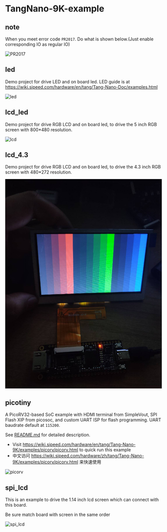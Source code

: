 # TangNano-9K-example

## note

When you meet error code `PR2017`. Do what is shown below.(Just enable corresponding IO as regular IO)

![PR2017](.assets/ERROR%20CODE%20PR2017.png "PR2017")

## led

Demo project for drive LED and on board led.
LED guide is at <https://wiki.sipeed.com/hardware/en/tang/Tang-Nano-Doc/examples.html>

<img src="./.assets/blink.gif" alt="led">

## lcd_led

Demo project for drive RGB LCD and on board led, to drive the 5 inch RGB screen with 800*480 resolution.

![lcd](./.assets/lcd_led.jpg)

## lcd_4.3

Demo project for drive RGB LCD and on board led, to drive the 4.3 inch RGB screen with 480*272 resolution.

![3_colorbar](./.assets/lcd_4.3_colorbar.jpg)

## picotiny

A PicoRV32-based SoC example with HDMI terminal from SimpleVout, SPI Flash XIP from picosoc, and custom UART ISP for flash programming. UART baudrate default at `115200`.

See [README.md](picotiny/README.md) for detailed description. 

- Visit https://wiki.sipeed.com/hardware/en/tang/Tang-Nano-9K/examples/picorv/picorv.html to quick run this example
- 中文访问 https://wiki.sipeed.com/hardware/zh/tang/Tang-Nano-9K/examples/picorv/picorv.html 来快速使用

![picorv](./.assets/picorv.jpg)

## spi_lcd

This is an example to drive the 1.14 inch lcd screen which can connect with this board.

Be sure match board with screen in the same order

![spi_lcd](./.assets/spi_lcd.jpg)